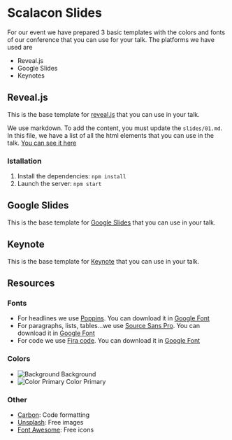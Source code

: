 # Scalacon Slides
For our event we have prepared 3 basic templates with the colors and fonts of our conference that you can use for your talk. The platforms we have used are

- Reveal.js
- Google Slides
- Keynotes

## Reveal.js

This is the base template for [reveal.js](https://revealjs.com/) that you can use in your talk.

We use markdown. To add the content, you must update the `slides/01.md`. In this file, we have a list of all the html elements that you can use in the talk. [You can see it here](https://47deg.github.io/scalacon21-slides/)

### Istallation

1. Install the dependencies: `npm install`
2. Launch the server: `npm start`


## Google Slides

This is the base template for [Google Slides](https://docs.google.com/presentation/d/1gN3Ojyl7AoT72kIvwPfGozKm6Rdqa_W8EjEF1jebi4s/edit?usp=sharing) that you can use in your talk.


## Keynote

This is the base template for [Keynote](keynote/Scalacon-slide.zip) that you can use in your talk.


## Resources

### Fonts

- For headlines we use [Poppins](https://fonts.google.com/specimen/Poppins). You can download it in [Google Font](https://fonts.google.com/specimen/Poppins)
- For paragraphs, lists, tables...we use [Source Sans Pro](https://fonts.google.com/specimen/Source+Sans+Pro). You can download it in [Google Font](https://fonts.google.com/specimen/Source+Sans+Pro)
- For code we use [Fira code](https://fonts.google.com/specimen/Fira+Code). You can download it in [Google Font](https://fonts.google.com/specimen/Fira+Code)

### Colors

- ![Background](https://via.placeholder.com/15/000000/000000?text=+) Background
- ![Color Primary](https://via.placeholder.com/15/CC0200/000000?text=+) Color Primary


### Other

- [Carbon](https://carbon.now.sh/): Code formatting
- [Unsplash](https://unsplash.com/): Free images
- [Font Awesome](https://fontawesome.com/icons?d=gallery&p=2&m=free/): Free icons
